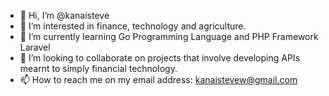 - 👋 Hi, I’m @kanaisteve
- 👀 I’m interested in finance, technology and agriculture.
- 🌱 I’m currently learning Go Programming Language and PHP Framework Laravel
- 💞️ I’m looking to collaborate on projects that involve developing APIs mearnt to simply financial technology.
- 📫 How to reach me on my email address: kanaistevew@gmail.com

<!---
kanaisteve/kanaisteve is a ✨ special ✨ repository because its `README.md` (this file) appears on your GitHub profile.
You can click the Preview link to take a look at your changes.
--->
